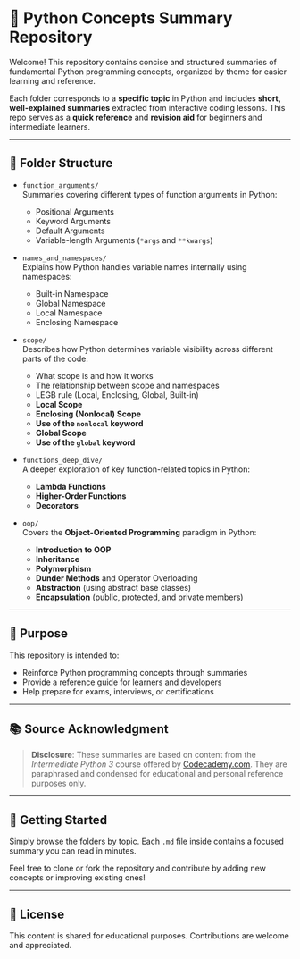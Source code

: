 # 🧠 Python Concepts Summary Repository

Welcome! This repository contains concise and structured summaries of fundamental Python programming concepts, organized by theme for easier learning and reference.

Each folder corresponds to a **specific topic** in Python and includes **short, well-explained summaries** extracted from interactive coding lessons. This repo serves as a **quick reference** and **revision aid** for beginners and intermediate learners.

---

## 📁 Folder Structure

- `function_arguments/`  
  Summaries covering different types of function arguments in Python:
  - Positional Arguments
  - Keyword Arguments
  - Default Arguments
  - Variable-length Arguments (`*args` and `**kwargs`)

- `names_and_namespaces/`  
  Explains how Python handles variable names internally using namespaces:
  - Built-in Namespace
  - Global Namespace
  - Local Namespace
  - Enclosing Namespace

- `scope/`  
  Describes how Python determines variable visibility across different parts of the code:
  - What scope is and how it works
  - The relationship between scope and namespaces
  - LEGB rule (Local, Enclosing, Global, Built-in)
  - **Local Scope**
  - **Enclosing (Nonlocal) Scope**
  - **Use of the `nonlocal` keyword**
  - **Global Scope**
  - **Use of the `global` keyword**

- `functions_deep_dive/`  
  A deeper exploration of key function-related topics in Python:
  - **Lambda Functions**
  - **Higher-Order Functions**
  - **Decorators**

- `oop/`  
  Covers the **Object-Oriented Programming** paradigm in Python:
  - **Introduction to OOP**
  - **Inheritance**
  - **Polymorphism**
  - **Dunder Methods** and Operator Overloading
  - **Abstraction** (using abstract base classes)
  - **Encapsulation** (public, protected, and private members)

---

## 📌 Purpose

This repository is intended to:
- Reinforce Python programming concepts through summaries
- Provide a reference guide for learners and developers
- Help prepare for exams, interviews, or certifications

---

## 📚 Source Acknowledgment

> **Disclosure**: These summaries are based on content from the *Intermediate Python 3* course offered by [Codecademy.com](https://www.codecademy.com/). They are paraphrased and condensed for educational and personal reference purposes only.

---

## 🚀 Getting Started

Simply browse the folders by topic. Each `.md` file inside contains a focused summary you can read in minutes.

Feel free to clone or fork the repository and contribute by adding new concepts or improving existing ones!

---

## 📖 License

This content is shared for educational purposes. Contributions are welcome and appreciated.
